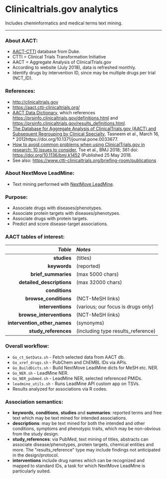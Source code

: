 # Clinicaltrials.gov analytics
Includes cheminformatics and medical terms text mining.

---

### About AACT:
* [AACT-CTTI](https://aact.ctti-clinicaltrials.org/) database from Duke.
* CTTI = Clinical Trials Transformation Initiative
* AACT = Aggregate Analysis of ClinicalTrials.gov
* According to website (July 2018), data is refreshed monthly.
* Identify drugs by intervention ID, since may be multiple drugs per trial (NCT\_ID).

### References:
* <http://clinicaltrials.gov>
* <https://aact.ctti-clinicaltrials.org/>
* [AACT Data Dictionary](https://aact.ctti-clinicaltrials.org/data_dictionary), which references <https://prsinfo.clinicaltrials.gov/definitions.html> and <https://prsinfo.clinicaltrials.gov/results_definitions.html>.
* [The Database for Aggregate Analysis of ClinicalTrials.gov (AACT) and Subsequent Regrouping by Clinical Specialty](https://journals.plos.org/plosone/article?id=10.1371/journal.pone.0033677), Tasneem et al., March 16, * 2012https://doi.org/10.1371/journal.pone.0033677.
* [How to avoid common problems when using ClinicalTrials.gov in research: 10 issues to consider](https://www.bmj.com/content/361/bmj.k1452), Tse et al., BMJ 2018; 361 doi: https://doi.org/10.1136/bmj.k1452 (Published 25 May 2018.
* See also: <https://www.ctti-clinicaltrials.org/briefing-room/publications>

### About NextMove LeadMine:
* Text mining performed with [NextMove LeadMine](http://nextmovesoftware.com).

### Purpose:
* Associate drugs with diseases/phenotypes.
* Associate protein targets with diseases/phenotypes.
* Associate drugs with protein targets.
* Predict and score disease-target associations.

### AACT tables of interest:
| *Table* | *Notes* |
| ---: | :--- |
| **studies** | (titles) |
| **keywords** | (reported) |
| **brief\_summaries** | (max 5000 chars) |
| **detailed\_descriptions** | (max 32000 chars) |
| **conditions** | |
| **browse\_conditions** | (NCT-MeSH links) |
| **interventions** | (various; our focus is drugs only) |
| **browse\_interventions** | (NCT-MeSH links) |
| **intervention\_other\_names** | (synonyms) |
| **study\_references** | (including type results\_reference) |

### Overall workflow:
* `Go_ct_GetData.sh` - Fetch selected data from AACT db.
* `Go_xref_drugs.sh` - PubChem and ChEMBL IDs via APIs.
* `Go_BuildDicts.sh` - Build NextMove LeadMine dicts for MeSH etc. NER.
* `Go_NER.sh` - LeadMine NER.
* `Go_NER_pubmed.sh` - LeadMine NER, selected referenced PMIDs.
* `leadmine_utils.sh` - Runs LeadMine API custom app on TSVs.
* Results analyzed for associations via R codes.

### Association semantics:
* **keywords**, **conditions**, **studies** and **summaries**: reported terms and free text which may be text mined for intended associations.
* **descriptions**:  may be text mined for both the intended and other conditions, symptoms and phenotypic traits, which may be non-obvious from the study design.
* **study\_references**: via PubMed, text mining of titles, abstracts can associate disease/phenotypes, protein targets, chemical entities and more.  The "results\_reference" type may include findings not anticipated in the design/protocol.
* **interventions** include drug names which can be recognized and mapped to standard IDs, a task for which NextMove LeadMine is particularly suited.
